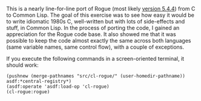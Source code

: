 This is a nearly line-for-line port of Rogue (most likely [version 5.4.4](https://github.com/Davidslv/rogue)) from C to Common Lisp. The goal of this exercise was to see how easy it would be to write idiomatic 1980s C, well-written but with lots of side-effects and stuff, in Common Lisp. In the process of porting the code, I gained an appreciation for the Rogue code base. It also showed me that it was possible to keep the code almost exactly the same across both languages (same variable names, same control flow), with a couple of exceptions.

If you execute the following commands in a screen-oriented terminal,
it should work:

```
(pushnew (merge-pathnames "src/cl-rogue/" (user-homedir-pathname)) asdf:*central-registry*)
(asdf:operate 'asdf:load-op 'cl-rogue)
(cl-rogue:rogue)
```

